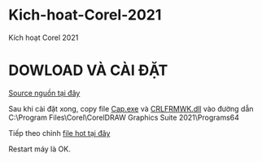 # Kich-hoat-Corel-2021
Kích hoạt Corel 2021
# DOWLOAD VÀ CÀI ĐẶT #
[Source nguồn tại đây](https://bsthanh-my.sharepoint.com/:f:/g/personal/0914678254_bsthanh_tk/EnW6Ebw3LrtImRaPKpEGftUB1y-9MpszIL3BOcT7r9ty4Q?e=Ju89ET)

Sau khi cài đặt xong, copy file [Cap.exe](https://bsthanh-my.sharepoint.com/:f:/g/personal/0914678254_bsthanh_tk/EhdvwQF59KRKj_wdSiogVTkBvaYgA2S7w2SCzY6QatYhcg?e=JinXkZ) và [CRLFRMWK.dll](https://bsthanh-my.sharepoint.com/:f:/g/personal/0914678254_bsthanh_tk/EhdvwQF59KRKj_wdSiogVTkBvaYgA2S7w2SCzY6QatYhcg?e=JinXkZ) vào đường dẫn C:\Program Files\Corel\CorelDRAW Graphics Suite 2021\Programs64

Tiếp theo chỉnh [file hot tại đây](https://bsthanh-my.sharepoint.com/:t:/g/personal/0914678254_bsthanh_tk/Eesd60dHJv5AiY-fpXssQ18BNJYdwdmqPhKwDab73NovCg?e=nyUfx3)

Restart máy là OK.
